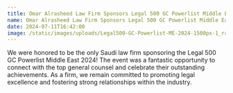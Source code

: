 ```yaml
---
title: Omar Alrasheed Law Firm Sponsors Legal 500 GC Powerlist Middle East 2024 as Sole Saudi Representative
name: Omar Alrasheed Law Firm Sponsors Legal 500 GC Powerlist Middle East 2024 as Sole Saudi Representative
date: 2024-07-11T16:42:00
image: /static/images/uploads/Legal500-GC-Powerlist-ME-2024-1500px-1_raw.jpg
---
```

We were honored to be the only Saudi law firm sponsoring the Legal 500 GC Powerlist Middle East 2024! The event was a fantastic opportunity to connect with the top general counsel and celebrate their outstanding achievements. As a firm, we remain committed to promoting legal excellence and fostering strong relationships within the industry.
